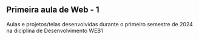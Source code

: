 ## Primeira aula de Web - 1

Aulas e projetos/telas desenvolvidas durante o primeiro semestre de 2024 na diciplina de Desenvolvimento WEB1 